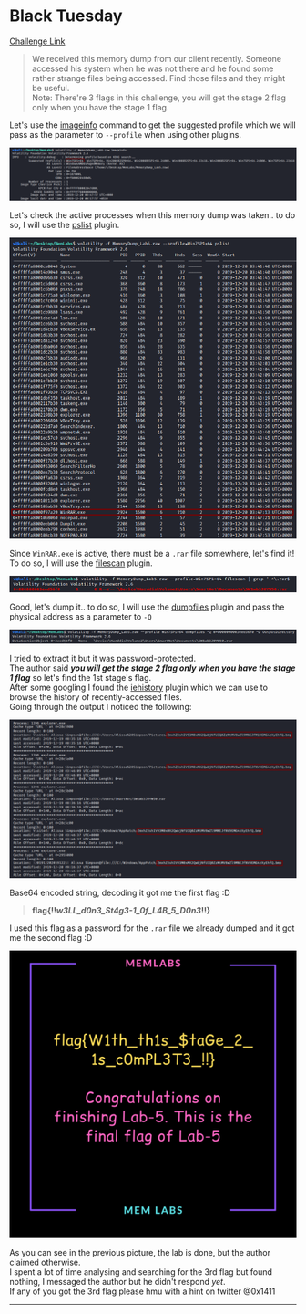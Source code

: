 **Black Tuesday**
===================  
[Challenge Link](https://github.com/stuxnet999/MemLabs/tree/master/Lab%205)  

> We received this memory dump from our client recently. Someone accessed his system when he was not there and he found some rather strange files being accessed. Find those files and they might be useful.  
> Note: There're 3 flags in this challenge, you will get the stage 2 flag only when you have the stage 1 flag.

Let's use the [imageinfo](https://github.com/volatilityfoundation/volatility/wiki/Command-Reference#imageinfo) command to get the suggested profile which we will pass as the parameter to `--profile` when using other plugins.

![](images/Lab5_01.png)  

Let's check the active processes when this memory dump was taken.. to do so, I will use the [pslist](https://github.com/volatilityfoundation/volatility/wiki/Command-Reference#pslist) plugin.

![](images/Lab5_02.png)  

Since `WinRAR.exe` is active, there must be a `.rar` file somewhere, let's find it!  
To do so, I will use the [filescan](https://github.com/volatilityfoundation/volatility/wiki/Command-Reference#filescan) plugin.

![](images/Lab5_03.png)  


Good, let's dump it.. to do so, I will use the [dumpfiles](https://github.com/volatilityfoundation/volatility/wiki/Command-Reference#dumpfiles) plugin and pass the physical address as a parameter to `-Q`

![](images/Lab5_04.png)  

I tried to extract it but it was password-protected.  
The author said ***you will get the stage 2 flag only when you have the stage 1 flag*** so let's find the 1st stage's flag.  
After some googling I found the [iehistory](https://github.com/volatilityfoundation/volatility/wiki/Command-Reference#iehistory) plugin which we can use to browse the history of recently-accessed files.  
Going through the output I noticed the following:

![](images/Lab5_05.png)  

Base64 encoded string, decoding it got me the first flag :D  

> **flag{!!_w3LL_d0n3_St4g3-1_0f_L4B_5_D0n3_!!}**

I used this flag as a password for the `.rar` file we already dumped and it got me the second flag :D

![](images/Lab5_06.png)  

As you can see in the previous picture, the lab is done, but the author claimed otherwise.  
I spent a lot of time analysing and searching for the 3rd flag but found nothing, I messaged the author but he didn't respond *yet*.  
If any of you got the 3rd flag please hmu with a hint on twitter @0x1411

--------------------------------------------
